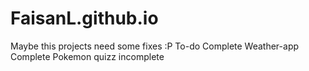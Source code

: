 # FaisanL.github.io
Maybe this projects need some fixes :P
To-do Complete
Weather-app Complete
Pokemon quizz incomplete
